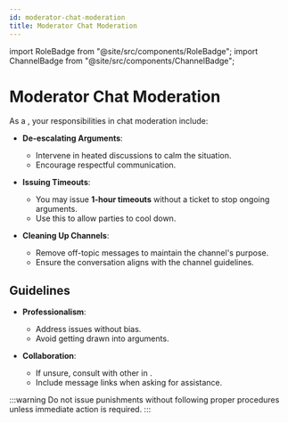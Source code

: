 ```yaml
---
id: moderator-chat-moderation
title: Moderator Chat Moderation
---
```


import RoleBadge from "@site/src/components/RoleBadge";
import ChannelBadge from "@site/src/components/ChannelBadge";

# Moderator Chat Moderation

As a <RoleBadge role="Moderator" badgeIcon="moderator_role_icon.png" color="#e68027" />, your responsibilities in chat moderation include:

- **De-escalating Arguments**:

  - Intervene in heated discussions to calm the situation.
  - Encourage respectful communication.

- **Issuing Timeouts**:

  - You may issue **1-hour timeouts** without a ticket to stop ongoing arguments.
  - Use this to allow parties to cool down.

- **Cleaning Up Channels**:

  - Remove off-topic messages to maintain the channel's purpose.
  - Ensure the conversation aligns with the channel guidelines.

## Guidelines

- **Professionalism**:

  - Address issues without bias.
  - Avoid getting drawn into arguments.

- **Collaboration**:

  - If unsure, consult with other <RoleBadge role="Moderator" badgeIcon="moderator_role_icon.png" color="#e68027" /> in <ChannelBadge label="📙moderator-only" link="https://discord.com/channels/734595073920204940/943466763314663474"/>.
  - Include message links when asking for assistance.

:::warning
Do not issue punishments without following proper procedures unless immediate action is required.
:::
